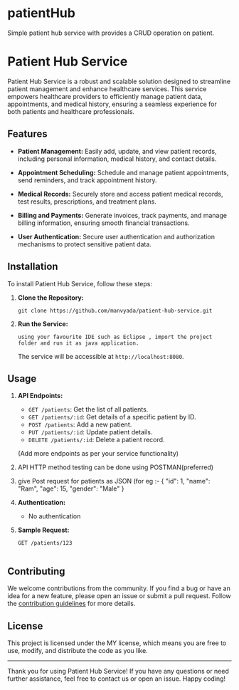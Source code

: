 # patientHub
Simple patient hub service with provides a CRUD operation on patient.

# Patient Hub Service

Patient Hub Service is a robust and scalable solution designed to streamline patient management and enhance healthcare services. This service empowers healthcare providers to efficiently manage patient data, appointments, and medical history, ensuring a seamless experience for both patients and healthcare professionals.

## Features

- **Patient Management:** Easily add, update, and view patient records, including personal information, medical history, and contact details.

- **Appointment Scheduling:** Schedule and manage patient appointments, send reminders, and track appointment history.

- **Medical Records:** Securely store and access patient medical records, test results, prescriptions, and treatment plans.

- **Billing and Payments:** Generate invoices, track payments, and manage billing information, ensuring smooth financial transactions.

- **User Authentication:** Secure user authentication and authorization mechanisms to protect sensitive patient data.

## Installation

To install Patient Hub Service, follow these steps:

1. **Clone the Repository:**
   ```
   git clone https://github.com/manvyada/patient-hub-service.git
   ```

3. **Run the Service:**
   ```
   using your favourite IDE such as Eclipse , import the project folder and run it as java application.
   ```

   The service will be accessible at `http://localhost:8080`.

## Usage

1. **API Endpoints:**
   - `GET /patients`: Get the list of all patients.
   - `GET /patients/:id`: Get details of a specific patient by ID.
   - `POST /patients`: Add a new patient.
   - `PUT /patients/:id`: Update patient details.
   - `DELETE /patients/:id`: Delete a patient record.

   (Add more endpoints as per your service functionality)

2. API HTTP method testing can be done using POSTMAN(preferred)
3. give Post request for patients as JSON (for eg :-
   {
        "id": 1,
        "name": "Ram",
        "age": 15,
        "gender": "Male"
    }

4. **Authentication:**
   - No authentication

5. **Sample Request:**
   ```http
   GET /patients/123
  
   ```

## Contributing

We welcome contributions from the community. If you find a bug or have an idea for a new feature, please open an issue or submit a pull request. Follow the [contribution guidelines](CONTRIBUTING.md) for more details.

## License

This project is licensed under the MY license, which means you are free to use, modify, and distribute the code as you like.

---

Thank you for using Patient Hub Service! If you have any questions or need further assistance, feel free to contact us or open an issue. Happy coding!
